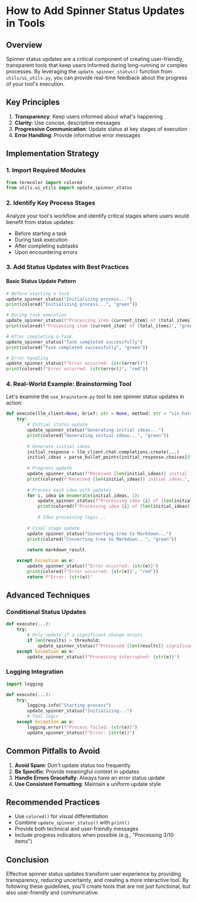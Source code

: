 # How to Add Spinner Status Updates in Tools

## Overview

Spinner status updates are a critical component of creating user-friendly, transparent tools that keep users informed during long-running or complex processes. By leveraging the `update_spinner_status()` function from `utils/ui_utils.py`, you can provide real-time feedback about the progress of your tool's execution.

## Key Principles

1. **Transparency**: Keep users informed about what's happening
2. **Clarity**: Use concise, descriptive messages
3. **Progressive Communication**: Update status at key stages of execution
4. **Error Handling**: Provide informative error messages

## Implementation Strategy

### 1. Import Required Modules

```python
from termcolor import colored
from utils.ui_utils import update_spinner_status
```

### 2. Identify Key Process Stages

Analyze your tool's workflow and identify critical stages where users would benefit from status updates:
- Before starting a task
- During task execution
- After completing subtasks
- Upon encountering errors

### 3. Add Status Updates with Best Practices

#### Basic Status Update Pattern
```python
# Before starting a task
update_spinner_status("Initializing process...")
print(colored("Initializing process...", "green"))

# During task execution
update_spinner_status(f"Processing item {current_item} of {total_items}")
print(colored(f"Processing item {current_item} of {total_items}", "green"))

# After completing a task
update_spinner_status("Task completed successfully")
print(colored("Task completed successfully", "green"))

# Error handling
update_spinner_status(f"Error occurred: {str(error)}")
print(colored(f"Error occurred: {str(error)}", "red"))
```

### 4. Real-World Example: Brainstorming Tool

Let's examine the `use_brainstorm.py` tool to see spinner status updates in action:

```python
def execute(llm_client=None, brief: str = None, method: str = "six_hats") -> str:
    try:
        # Initial status update
        update_spinner_status("Generating initial ideas...")
        print(colored("Generating initial ideas...", "green"))
        
        # Generate initial ideas
        initial_response = llm_client.chat.completions.create(...)
        initial_ideas = parse_bullet_points(initial_response.choices[0].message.content)
        
        # Progress update
        update_spinner_status(f"Received {len(initial_ideas)} initial ideas.")
        print(colored(f"Received {len(initial_ideas)} initial ideas.", "green"))
        
        # Process each idea with updates
        for i, idea in enumerate(initial_ideas, 1):
            update_spinner_status(f"Processing idea {i} of {len(initial_ideas)}: {idea}")
            print(colored(f"Processing idea {i} of {len(initial_ideas)}: {idea}", "green"))
            
            # Idea processing logic...
        
        # Final stage update
        update_spinner_status("Converting tree to Markdown...")
        print(colored("Converting tree to Markdown...", "green"))
        
        return markdown_result

    except Exception as e:
        update_spinner_status(f"Error occurred: {str(e)}")
        print(colored(f"Error occurred: {str(e)}", "red"))
        return f"Error: {str(e)}"
```

## Advanced Techniques

### Conditional Status Updates
```python
def execute(...):
    try:
        # Only update if a significant change occurs
        if len(results) > threshold:
            update_spinner_status(f"Processed {len(results)} significant items")
    except Exception as e:
        update_spinner_status(f"Processing interrupted: {str(e)}")
```

### Logging Integration
```python
import logging

def execute(...):
    try:
        logging.info("Starting process")
        update_spinner_status("Initializing...")
        # Tool logic
    except Exception as e:
        logging.error(f"Process failed: {str(e)}")
        update_spinner_status(f"Error: {str(e)}")
```

## Common Pitfalls to Avoid

1. **Avoid Spam**: Don't update status too frequently
2. **Be Specific**: Provide meaningful context in updates
3. **Handle Errors Gracefully**: Always have an error status update
4. **Use Consistent Formatting**: Maintain a uniform update style

## Recommended Practices

- Use `colored()` for visual differentiation
- Combine `update_spinner_status()` with `print()`
- Provide both technical and user-friendly messages
- Include progress indicators when possible (e.g., "Processing 3/10 items")

## Conclusion

Effective spinner status updates transform user experience by providing transparency, reducing uncertainty, and creating a more interactive tool. By following these guidelines, you'll create tools that are not just functional, but also user-friendly and communicative.